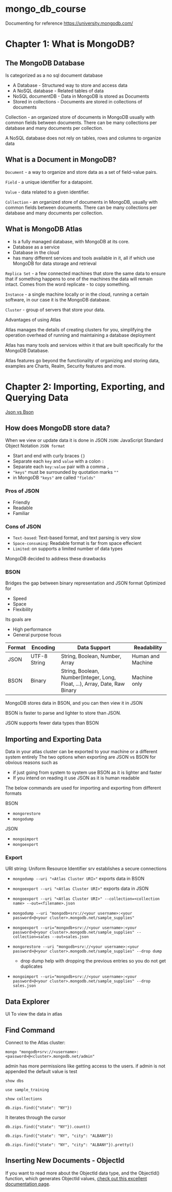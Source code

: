 # mongo_db_course

Documenting for reference
https://university.mongodb.com/

# Chapter 1: What is MongoDB?

## The MongoDB Database

Is categorized as a no sql document database

- A Database - Structured way to store and access data
- A NoSQL database - Related tables of data
- NoSQL documentDB - Data in MongoDB is stored as Documents
- Stored in collections - Documents are stored in collections of documents

Collection - an organized store of documents in MongoDB usually with common fields between documents. There can be many collections per database and many documents per collection.

A NoSQL database does not rely on tables, rows and columns to organize data

## What is a Document in MongoDB?

`Document` - a way to organize and store data as a set of field-value pairs.

`Field` - a unique identifier for a datapoint.

`Value` - data related to a given identifier.

`Collection` - an organized store of documents in MongoDB, usually with common fields between documents. There can be many collections per database and many documents per collection.

## What is MongoDB Atlas

- Is a fully managed database, with MongoDB at its core.
- Database as a service
- Database in the cloud
- has many different services and tools available in it, all if which use MongoDB for data storage and retrieval

`Replica Set` - a few connected machines that store the same data to ensure that if something happens to one of the machines the data will remain intact. Comes from the word replicate - to copy something.

`Instance` - a single machine locally or in the cloud, running a certain software, in our case it is the MongoDB database.

`Cluster` - group of servers that store your data.

Advantages of using Atlas

Atlas manages the details of creating clusters for you, simplifying the operation overhead of running and maintaining a database deployment

Atlas has many tools and services within it that are built specifically for the MongoDB Database.

Atlas features go beyond the functionality of organizing and storing data, examples are Charts, Realm, Security features and more.

# Chapter 2: Importing, Exporting, and Querying Data

[Json vs Bson](https://www.mongodb.com/json-and-bson)

## How does MongoDB store data?

When we view or update data it is done in JSON
`JSON`: JavaScript Standard Object Notation
`JSON format`

- Start and end with curly braces `{}`
- Separate each `key` and `value` with a colon `:`
- Separate each `key:value` pair with a comma `,`
- `"keys"` must be surrounded by quotation marks `""`
- in MongoDB `"keys"` are called `"fields"`

### Pros of JSON

- Friendly
- Readable
- Familiar

### Cons of JSON

- `Text-based`: Text-based format, and text parsing is very slow
- `Space-consuming`: Readable format is far from space effecient
- `Limited`: on supports a limited number of data types

MongoDB decided to address these drawbacks

### BSON

Bridges the gap between binary representation and JSON format
Optimized for

- Speed
- Space
- Flexibility

Its goals are

- High performance
- General purpose focus

| Format | Encoding     | Data Support                                                                | Readability       |
| ------ | ------------ | --------------------------------------------------------------------------- | ----------------- |
| JSON   | UTF-8 String | String, Boolean, Number, Array                                              | Human and Machine |
| BSON   | Binary       | String, Boolean, Number(Integer, Long, Float, ...), Array, Date, Raw Binary | Machine only      |

MongoDB stores data in BSON, and you can then view it in JSON

BSON is faster to parse and lighter to store than JSON.

JSON supports fewer data types than BSON

## Importing and Exporting Data

Data in your atlas cluster can be exported to your machine or a different system entirely
The two options when exporting are JSON vs BSON for obvious reasons such as

- if just going from system to system use BSON as it is lighter and faster
- If you intend on reading it use JSON as it is human readable

The below commands are used for importing and exporting from different formats

BSON

- `mongorestore`
- `mongodump`

JSON

- `mongoimport`
- `mongoexport`

### Export

URI string: Uniform Resource Identifier
srv establishes a secure connections

- `mongodump --uri "<Atlas Cluster URI>"` exports data in BSON
- `mongoexport --uri "<Atlas Cluster URI>"` exports data in JSON

- `mongoexport --uri "<Atlas Cluster URI>" --collection=<collection name> --out=<filename>.json`

- `mongodump --uri "mongodb+srv://<your username>:<your password>@<your cluster>.mongodb.net/sample_supplies"`

- `mongoexport --uri="mongodb+srv://<your username>:<your password>@<your cluster>.mongodb.net/sample_supplies" --collection=sales --out=sales.json`

- `mongorestore --uri "mongodb+srv://<your username>:<your password>@<your cluster>.mongodb.net/sample_supplies" --drop dump`

  - drop dump help with dropping the previous entries so you do not get duplicates

- `mongoimport --uri="mongodb+srv://<your username>:<your password>@<your cluster>.mongodb.net/sample_supplies" --drop sales.json`

## Data Explorer

UI To view the data in atlas

## Find Command

Connect to the Atlas cluster:

```shell
mongo "mongodb+srv://<username>:<password>@<cluster>.mongodb.net/admin"
```

admin has more permissions like getting access to the users. if admin is not appended the default value is test

```shell
show dbs

use sample_training

show collections

db.zips.find({"state": "NY"})
```

It iterates through the cursor

```shell
db.zips.find({"state": "NY"}).count()

db.zips.find({"state": "NY", "city": "ALBANY"})

db.zips.find({"state": "NY", "city": "ALBANY"}).pretty()

```

## Inserting New Documents - ObjectId

If you want to read more about the ObjectId data type, and the ObjectId() function, which generates ObjectId values, [check out this excellent documentation page](https://www.mongodb.com/docs/manual/reference/method/ObjectId/#objectid).
